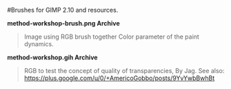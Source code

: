 #Brushes for GIMP 2.10 and resources.

**method-workshop-brush.png Archive**
> Image using RGB brush together Color parameter of the paint dynamics.

**method-workshop.gih Archive**
> RGB to test the concept of quality of transparencies, By Jag.
> See also: https://plus.google.com/u/0/+AmericoGobbo/posts/9YvYwbBwhBt
